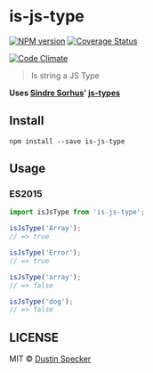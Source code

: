 # is-js-type
[![NPM version](https://badge.fury.io/js/is-js-type.svg)](https://badge.fury.io/js/is-js-type) [![Coverage Status](https://img.shields.io/coveralls/dustinspecker/is-js-type.svg)](https://coveralls.io/r/dustinspecker/is-js-type?branch=master)

[![Code Climate](https://codeclimate.com/github/dustinspecker/is-js-type/badges/gpa.svg)](https://codeclimate.com/github/dustinspecker/is-js-type)

> Is string a JS Type

**Uses [Sindre Sorhus](https://github.com/sindresorhus)' [js-types](https://github.com/sindresorhus/js-types)**

## Install
```
npm install --save is-js-type
```

## Usage
### ES2015
```javascript
import isJsType from 'is-js-type';

isJsType('Array');
// => true

isJsType('Error');
// => true

isJsType('array');
// => false

isJsType('dog');
// => false
```

## LICENSE
MIT © [Dustin Specker](https://github.com/dustinspecker)
